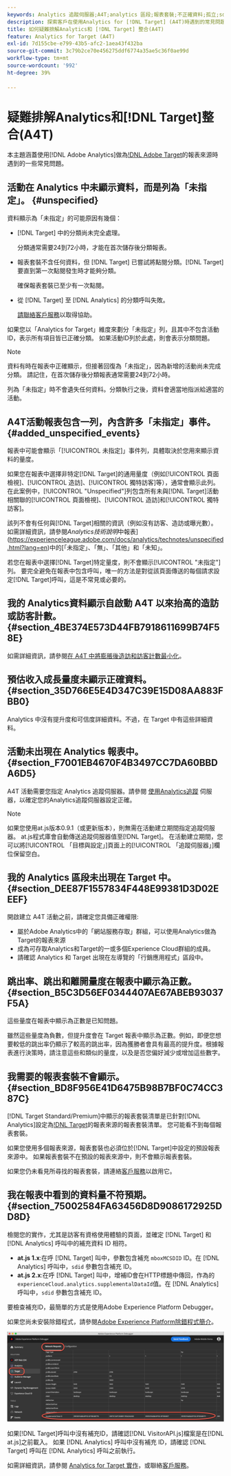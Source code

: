 ```yaml
---
keywords: Analytics 追蹤伺服器;A4T;analytics 區段;報表套裝;不正確資料;孤立;sdid;VisitorAPI.js;mboxMCSDID;虛設;未指定
description: 探索客戶在使用Analytics for [!DNL Target] (A4T)時遇到的常見問題。
title: 如何疑難排解Analytics和 [!DNL Target] 整合(A4T)
feature: Analytics for Target (A4T)
exl-id: 7d155cbe-e799-43b5-afc2-1aea43f432ba
source-git-commit: 3c79b2ce70e456275ddf6774a35ae5c36f0ae99d
workflow-type: tm+mt
source-wordcount: '992'
ht-degree: 39%

---
```


# 疑難排解Analytics和[!DNL Target]整合(A4T)

本主題涵蓋使用[!DNL Adobe Analytics]做為[!DNL Adobe Target](A4T)的報表來源時遇到的一些常見問題。

## 活動在 Analytics 中未顯示資料，而是列為「未指定」。 {#unspecified}

資料顯示為「未指定」的可能原因有幾個：

* [!DNL Target] 中的分類尚未完全處理。

   分類通常需要24到72小時，才能在首次儲存後分類報表。

* 報表套裝不含任何資料，但 [!DNL Target] 已嘗試將點閱分類。[!DNL Target] 要直到第一次點閱發生時才能夠分類。

   確保報表套裝已至少有一次點閱。

* 從 [!DNL Target] 至 [!DNL Analytics] 的分類呼叫失敗。

   [請聯絡客戶服務](/help/cmp-resources-and-contact-information.md#reference_ACA3391A00EF467B87930A450050077C)以取得協助。

如果您以「Analytics for Target」維度來劃分「未指定」列，且其中不包含活動ID，表示所有項目皆已正確分類。 如果活動ID列於此處，則會表示分類問題。

>[!NOTE]
>
>資料有時在報表中正確顯示，但接著回復為「未指定」，因為新增的活動尚未完成分類。 請記住，在首次儲存後分類報表通常需要24到72小時。
>
>列為「未指定」時不會遺失任何資料。分類執行之後，資料會適當地指派給適當的活動。

## A4T活動報表包含一列，內含許多「未指定」事件。 {#added_unspecified_events}

報表中可能會顯示「[!UICONTROL 未指定]」事件列，具體取決於您用來顯示資料的量度。

如果您在報表中選擇非特定[!DNL Target]的通用量度（例如[!UICONTROL 頁面檢視]、[!UICONTROL 造訪]、[!UICONTROL 獨特訪客]等），通常會顯示此列。 在此案例中，[!UICONTROL &quot;Unspecified&quot;]列包含所有未與[!DNL Target]活動相關聯的[!UICONTROL 頁面檢視]、[!UICONTROL 造訪]和[!UICONTROL 獨特訪客]。

該列不會有任何與[!DNL Target]相關的資訊（例如沒有訪客、造訪或曝光數）。 如需詳細資訊，請參閱&#x200B;*Analytics技術說明*&#x200B;中報表](https://experienceleague.adobe.com/docs/analytics/technotes/unspecified.html?lang=en)中的[「未指定」、「無」、「其他」和「未知」。

若您在報表中選擇[!DNL Target]特定量度，則不會顯示[!UICONTROL &quot;未指定&quot;]列。 要完全避免在報表中包含呼叫，唯一的方法是對從該頁面傳送的每個請求設定[!DNL Target]呼叫，這是不常見或必要的。

## 我的 Analytics資料顯示自啟動 A4T 以來抬高的造訪或訪客計數。 {#section_4BE374E573D44FB7918611699B74F58E}

如需詳細資訊，請參閱[在 A4T 中將膨脹後造訪和訪客計數最小化](/help/c-integrating-target-with-mac/a4t/c-a4t-troubleshooting/minimizing-inflated-visit-and-visitor-counts-a4t.md#concept_A515C2DE126E44B6AD97754C2C6D5235)。

## 預估收入成長量度未顯示正確資料。 {#section_35D766E5E4D347C39E15D08AA883FBB0}

Analytics 中沒有提升度和可信度詳細資料。不過，在 Target 中有這些詳細資料。

## 活動未出現在 Analytics 報表中。 {#section_F7001EB4670F4B3497CC7DA60BBDA6D5}

A4T 活動需要您指定 Analytics 追蹤伺服器。請參閱  [使用Analytics追蹤](/help/c-integrating-target-with-mac/a4t/analytics-tracking-server.md#task_72077BA7E93C4A65A715A18F32228823) 伺服器，以確定您的Analytics追蹤伺服器設定正確。

>[!NOTE]
>
>如果您使用at.js版本0.9.1（或更新版本），則無需在活動建立期間指定追蹤伺服器。 at.js程式庫會自動傳送追蹤伺服器值至[!DNL Target]。 在活動建立期間，您可以將[!UICONTROL 「目標與設定」]頁面上的[!UICONTROL 「追蹤伺服器」]欄位保留空白。

## 我的 Analytics 區段未出現在 Target 中。 {#section_DEE87F1557834F448E99381D3D02EEEF}

開啟建立 A4T 活動之前，請確定您具備正確權限:

* 屬於Adobe Analytics中的「網站服務存取」群組，可以使用Analytics做為Target的報表來源
* 成為可存取Analytics和Target的一或多個Experience Cloud群組的成員。
* 請確認 Analytics 和 Target 出現在左導覽的「行銷應用程式」區段中。

## 跳出率、跳出和離開量度在報表中顯示為正數。 {#section_B5C3D56EF0344407AE67ABEB93037F5A}

這些量度在報表中顯示為正數是已知問題。

雖然這些量度為負數，但提升度會在 Target 報表中顯示為正數。例如，即便您想要較低的跳出率仍顯示了較高的跳出率，因為獲勝者會具有最高的提升度。根據報表進行決策時，請注意這些和類似的量度，以及是否您偏好減少或增加這些數字。

## 我需要的報表套裝不會顯示。 {#section_BD8F956E41D6475B98B7BF0C74CC387C}

[!DNL Target Standard/Premium]中顯示的報表套裝清單是已針對[!DNL Analytics]設定為[!DNL Target](A4T)的報表來源的報表套裝清單。 您可能看不到每個報表套裝。

如果您使用多個報表來源，報表套裝也必須位於[!DNL Target]中設定的預設報表來源中。 如果報表套裝不在預設的報表來源中，則不會顯示報表套裝。

如果您仍未看見所尋找的報表套裝，請連絡[客戶服務](/help/cmp-resources-and-contact-information.md#reference_ACA3391A00EF467B87930A450050077C)以啟用它。

## 我在報表中看到的資料量不符預期。 {#section_75002584FA63456D8D9086172925DD8D}

檢閱您的實作，尤其是訪客有資格使用體驗的頁面，並確定 [!DNL Target] 和 [!DNL Analytics] 呼叫中的補充資料 ID 相符。

* **at.js 1.x**:在呼 [!DNL Target] 叫中，參數包含補充 `mboxMCSDID` ID。在 [!DNL Analytics] 呼叫中，`sdid` 參數包含補充 ID。
* **at.js 2.x**:在呼 [!DNL Target] 叫中，增補ID會在HTTP標題中傳回，作為的 `experienceCloud.analytics.supplementalDataId`值。在 [!DNL Analytics] 呼叫中，`sdid` 參數包含補充 ID。

要檢查補充ID，最簡單的方式是使用Adobe Experience Platform Debugger。

如果您尚未安裝除錯程式，請參閱[Adobe Experience Platform除錯程式簡介](https://experienceleague.adobe.com/docs/platform-learn/tutorials/data-ingestion/web-sdk/introduction-to-the-experience-platform-debugger.html)。

![除錯程式](/help/c-integrating-target-with-mac/a4t/assets/debugger.png)

如果[!DNL Target]呼叫中沒有補充ID，請確認[!DNL VisitorAPI.js]檔案是在[!DNL at.js]之前載入。 如果 [!DNL Analytics] 呼叫中沒有補充 ID，請確認 [!DNL Target] 呼叫在 [!DNL Analytics] 呼叫之前執行。

如需詳細資訊，請參閱 [Analytics for Target 實作](/help/c-integrating-target-with-mac/a4t/a4timplementation.md#concept_CE78750AC2A4487D8ACD9369B3EAC85A)，或聯絡[客戶服務](/help/cmp-resources-and-contact-information.md#reference_ACA3391A00EF467B87930A450050077C)。
